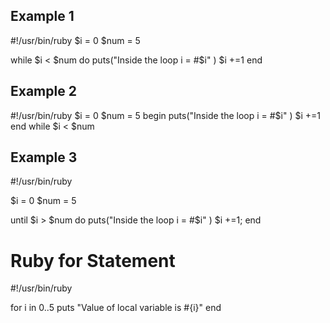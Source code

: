 
## Example 1

#!/usr/bin/ruby
$i = 0
$num = 5

while $i < $num  do
   puts("Inside the loop i = #$i" )
   $i +=1
end


## Example 2

#!/usr/bin/ruby
$i = 0
$num = 5
begin
   puts("Inside the loop i = #$i" )
   $i +=1
end while $i < $num


## Example 3  
#!/usr/bin/ruby

$i = 0
$num = 5

until $i > $num  do
   puts("Inside the loop i = #$i" )
   $i +=1;
end

# Ruby for Statement


#!/usr/bin/ruby

for i in 0..5
   puts "Value of local variable is #{i}"
end
